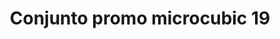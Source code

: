 ---
title: Conjunto promo microcubic 19
date: 
draft: false

# descripcion
description : Conjunto de cadena y dije con microcubic. Largo de cadena 40, 45 o 50 cm a elección

materials: Plata 925

color: 

dimensions: 

code: 06-26-0714

type: "Conjuntos"

categories: []

price: $7.010,00

price_eftvo: $5.960,00

# Images
# first image will be shown in the product page
images:
  # - image: "images/path_to_image"
  # La ubicacion de las imagenes es imagenes/Conjuntos/Conjuntos.Cadena y Dije/06-26-0714-conjunto-promo-microcubic-19
  - image: "./images/conjuntos/cadena_y_dije/06-26-0714-conjunto-promo-microcubic-19.jpg"
---